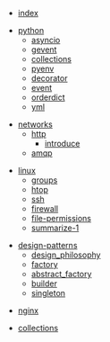 * [index](/)

<!-- Python部分 -->

* [python](python/)
	* [asyncio](python/asyncio)
	* [gevent](python/gevent)
	* [collections](python/collections)
	* [pyenv](python/pyenv)
	* [decorator](python/decorator)
	* [event](python/event)
	* [orderdict](python/orderdict)
	* [yml](python/yml)

<!-- 计算机网络部分 -->

* [networks](networks/)
	* [http](networks/http/)
		* [introduce](networks/http/introduce)
	* [amqp](networks/amqp)


<!-- Linux部分 -->

* [linux](linux/)
	* [groups](linux/groups)
	* [htop](linux/htop)
	* [ssh](linux/ssh)
	* [firewall](linux/firewall)
	* [file-permissions](linux/file-permissions)
	* [summarize-1](linux/summarize_1)

<!-- 设计模式 -->
* [design-patterns](design_patterns/)
	* [design_philosophy](design_patterns/design_philosophy)
	* [factory](design_patterns/factory)
	* [abstract_factory](design_patterns/abstract_factory)
	* [builder](design_patterns/builder)
	* [singleton](design_patterns/singleton)

<!-- nginx部分 -->
* [nginx](nginx/)


<!-- 资料整理 -->
* [collections](collections)